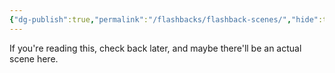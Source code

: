 ```yaml
---
{"dg-publish":true,"permalink":"/flashbacks/flashback-scenes/","hide":true}
---
```


If you're reading this, check back later, and maybe there'll be an actual scene here.
